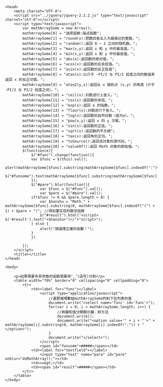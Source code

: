 ﻿<!DOCTYPE html>
<html>

	<head>
		<meta charset="UTF-8">
		<script src="../jquery/jquery-2.2.2.js" type="text/javascript" charset="utf-8"></script>
		<script type="text/javascript">
			var mathArraySome = new Array();
			mathArraySome[0] = "选择函数:描述函数";
			mathArraySome[1] = "round(x):把数四舍五入为最接近的整数。";
			mathArraySome[2] = "random():返回 0 ~ 1 之间的随机数。";
			mathArraySome[3] = "max(x,y):返回 x 和 y 中的最高值。";
			mathArraySome[4] = "min(x,y):返回 x 和 y 中的最低值。";
			mathArraySome[5] = "abs(x):返回数的绝对值。";
			mathArraySome[6] = "acos(x):返回数的反余弦值。";
			mathArraySome[7] = "asin(x):返回数的反正弦值";
			mathArraySome[8] = "atan(x):以介于 -PI/2 与 PI/2 弧度之间的数值来返回 x 的反正切值。";
			mathArraySome[9] = "atan2(y,x):返回从 x 轴到点 (x,y) 的角度（介于 -PI/2 与 PI/2 弧度之间）。";
			mathArraySome[10] = "ceil(x):对数进行上舍入。";
			mathArraySome[11] = "cos(x):返回数的余弦。";
			mathArraySome[12] = "exp(x):返回 e 的指数。";
			mathArraySome[13] = "floor(x):对数进行下舍入。";
			mathArraySome[14] = "log(x):返回数的自然对数（底为e）。";
			mathArraySome[15] = "pow(x,y):返回 x 的 y 次幂。";
			mathArraySome[16] = "sin(x):返回数的正弦。";
			mathArraySome[17] = "sqrt(x):返回数的平方根";
			mathArraySome[18] = "tan(x):返回角的正切。";
			mathArraySome[19] = "toSource():返回该对象的源代码。";
			mathArraySome[20] = "valueOf():返回 Math 对象的原始值。";
			$(function(e){
				$("#func").change(function(){
				var $func =	$(this).val();
				alert(mathArraySome[$func].substring(mathArraySome[$func].indexOf(":")+1,mathArraySome[$func].length));
				$("#funsome").text(mathArraySome[$func].substring(mathArraySome[$func].indexOf(":")+1,mathArraySome[$func].length));
				});
				$("#pare").blur(function(){
					var $func =	$("#func").val();
					var $pare = $("#pare").val();
				if($func != 0 && $pare.length > 0) {
					var $hanshu = "Math." + mathArraySome[$func].substring(0, mathArraySome[$func].indexOf("(") + 1) + $pare + ")"; //得到要实现的数学函数
					$("#result").html("<script> $('#result').text("+$hanshu+")</"+"script>");
				} else {
					alert("請選擇正確的函數！");
				}
				})
				
			});
		</script>
		<title></title>
	</head>

	<body>

		<p>如果需要多哥参数的函数需要用‘,’(逗号)分割</p>
		<table width="70%" border="0" cellspacing="0" cellpadding="0">
			<tr>
				<td><label for="func"></label>
					<script type="application/javascript">
						//遍歷循環數組mathArraySome的到下拉列表的值
						document.write("<select name='func' id='func'>");
						for(var i = 0; i < mathArraySome.length; i++) {
							//將鍵和值分開顯示鍵：即方法
							document.write();
							document.write("<option value='" + i + "'>" + mathArraySome[i].substring(0, mathArraySome[i].indexOf(":")) + "</option>");
						}
						document.write("</select>");
					</script>
					<span id="funsome">#####</span></td>
				<td><label for="textfield"></label>
					<input type="text" name="para" id="pare" onblur="doMathArray();"></td>
				<td>==&gt;</td>
				<td><span id="result">#####</span></td>
			</tr>
		</table>
	</body>

</html>